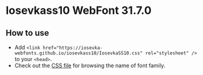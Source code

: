 # Iosevkass10 WebFont 31.7.0

## How to use

- Add `<link href="https://iosevka-webfonts.github.io/iosevkass10/IosevkaSS10.css" rel="stylesheet" />` to your `<head>`.
- Check out the [CSS file](./IosevkaSS10.css) for browsing the name of font family.
